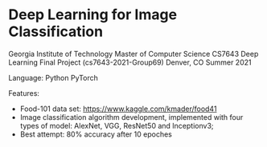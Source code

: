 # Deep Learning for Image Classification


Georgia Institute of Technology
Master of Computer Science
CS7643 Deep Learning Final Project
(cs7643-2021-Group69)
Denver, CO
Summer 2021

Language:
Python
PyTorch

Features:
- Food-101 data set:
https://www.kaggle.com/kmader/food41
- Image classification algorithm development, implemented with four types of model: AlexNet, VGG, ResNet50 and Inceptionv3;
- Best attempt: 80% accuracy after 10 epoches

